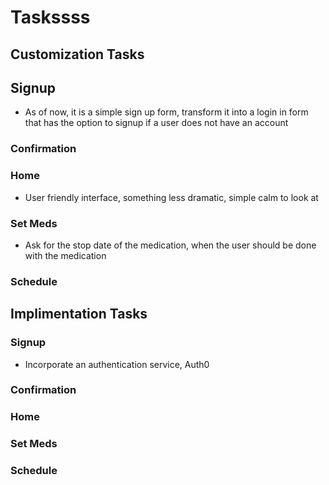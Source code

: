 # Taskssss


## Customization Tasks

## Signup 
 - As of now, it is a simple sign up form, transform it into a login in form that has the option to signup if a user does not have an account


### Confirmation


### Home
  - User friendly interface, something less dramatic, simple calm to look at


### Set Meds
  - Ask for the stop date of the medication, when the user should be done with the medication


### Schedule


## Implimentation Tasks

### Signup 
 - Incorporate an authentication service, Auth0
 

### Confirmation

### Home


### Set Meds


### Schedule

